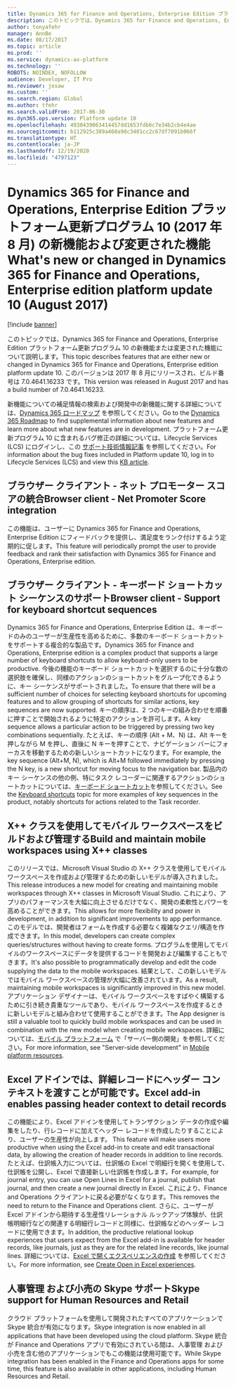 ```yaml
---
title: Dynamics 365 for Finance and Operations, Enterprise Edition プラットフォーム更新プログラム 10 (2017 年 8 月) の新機能および変更された機能
description: このトピックでは、Dynamics 365 for Finance and Operations, Enterprise Edition プラットフォーム更新プログラム 10 の新機能または変更された機能について説明します。 このバージョンは 2017 年 8 月にリリースされました。
author: tonyafehr
manager: AnnBe
ms.date: 08/17/2017
ms.topic: article
ms.prod: ''
ms.service: dynamics-ax-platform
ms.technology: ''
ROBOTS: NOINDEX, NOFOLLOW
audience: Developer, IT Pro
ms.reviewer: josaw
ms.custom: ''
ms.search.region: Global
ms.author: tfehr
ms.search.validFrom: 2017-06-30
ms.dyn365.ops.version: Platform update 10
ms.openlocfilehash: 4930439063414457dd1653fdb6c7e34b2cb4e4ae
ms.sourcegitcommit: b112925c389a460a98c3401cc2c67df7091b066f
ms.translationtype: HT
ms.contentlocale: ja-JP
ms.lasthandoff: 12/19/2020
ms.locfileid: "4797123"
---
```

# <a name="whats-new-or-changed-in-dynamics-365-for-finance-and-operations-enterprise-edition-platform-update-10-august-2017"></a><span data-ttu-id="f8a3d-104">Dynamics 365 for Finance and Operations, Enterprise Edition プラットフォーム更新プログラム 10 (2017 年 8 月) の新機能および変更された機能</span><span class="sxs-lookup"><span data-stu-id="f8a3d-104">What's new or changed in Dynamics 365 for Finance and Operations, Enterprise edition platform update 10 (August 2017)</span></span>

[!include [banner](../includes/banner.md)]

<span data-ttu-id="f8a3d-105">このトピックでは、Dynamics 365 for Finance and Operations, Enterprise Edition プラットフォーム更新プログラム 10 の新機能または変更された機能について説明します。</span><span class="sxs-lookup"><span data-stu-id="f8a3d-105">This topic describes features that are either new or changed in Dynamics 365 for Finance and Operations, Enterprise edition platform update 10.</span></span> <span data-ttu-id="f8a3d-106">このバージョンは 2017 年 8 月にリリースされ、ビルド番号は 7.0.4641.16233 です。</span><span class="sxs-lookup"><span data-stu-id="f8a3d-106">This version was released in August 2017 and has a build number of 7.0.4641.16233.</span></span>

<span data-ttu-id="f8a3d-107">新機能についての補足情報の検索および開発中の新機能に関する詳細については、[Dynamics 365 ロードマップ](https://roadmap.dynamics.com/) を参照してください。</span><span class="sxs-lookup"><span data-stu-id="f8a3d-107">Go to the [Dynamics 365 Roadmap](https://roadmap.dynamics.com/) to find supplemental information about new features and learn more about what new features are in development.</span></span> <span data-ttu-id="f8a3d-108">プラットフォーム更新プログラム 10 に含まれるバグ修正の詳細については、Lifecycle Services (LCS) にログインし、この [サポート技術情報記事](https://go.microsoft.com/fwlink/?linkid=856083) を参照してください。</span><span class="sxs-lookup"><span data-stu-id="f8a3d-108">For information about the bug fixes included in Platform update 10, log in to Lifecycle Services (LCS) and view this [KB article](https://go.microsoft.com/fwlink/?linkid=856083).</span></span>

## <a name="browser-client---net-promoter-score-integration"></a><span data-ttu-id="f8a3d-109">ブラウザー クライアント - ネット プロモーター スコアの統合</span><span class="sxs-lookup"><span data-stu-id="f8a3d-109">Browser client - Net Promoter Score integration</span></span>

<span data-ttu-id="f8a3d-110">この機能は、ユーザーに Dynamics 365 for Finance and Operations, Enterprise Edition にフィードバックを提供し、満足度をランク付けするよう定期的に促します。</span><span class="sxs-lookup"><span data-stu-id="f8a3d-110">This feature will periodically prompt the user to provide feedback and rank their satisfaction with Dynamics 365 for Finance and Operations, Enterprise edition.</span></span>

## <a name="browser-client---support-for-keyboard-shortcut-sequences"></a><span data-ttu-id="f8a3d-111">ブラウザー クライアント - キーボード ショートカット シーケンスのサポート</span><span class="sxs-lookup"><span data-stu-id="f8a3d-111">Browser client - Support for keyboard shortcut sequences</span></span>

<span data-ttu-id="f8a3d-112">Dynamics 365 for Finance and Operations, Enterprise Edition は、キーボードのみのユーザーが生産性を高めるために、多数のキーボード ショートカットをサポートする複合的な製品です。</span><span class="sxs-lookup"><span data-stu-id="f8a3d-112">Dynamics 365 for Finance and Operations, Enterprise edition is a complex product that supports a large number of keyboard shortcuts to allow keyboard-only users to be productive.</span></span> <span data-ttu-id="f8a3d-113">今後の機能のキーボード ショートカットを選択するのに十分な数の選択肢を確保し、同様のアクションのショートカットをグループ化できるように、キー シーケンスがサポートされました。</span><span class="sxs-lookup"><span data-stu-id="f8a3d-113">To ensure that there will be a sufficient number of choices for selecting keyboard shortcuts for upcoming features and to allow grouping of shortcuts for similar actions, key sequences are now supported.</span></span> <span data-ttu-id="f8a3d-114">キーの順序は、2 つのキーの組み合わせを順番に押すことで開始されるように特定のアクションを許可します。</span><span class="sxs-lookup"><span data-stu-id="f8a3d-114">A key sequence allows a particular action to be triggered by pressing two key combinations sequentially.</span></span> <span data-ttu-id="f8a3d-115">たとえば、キーの順序 (Alt + M、N) は、Alt キーを押しながら M を押し、直後に N キーを押すことで、ナビゲーション バーにフォーカスを移動するための新しいショートカットになります。</span><span class="sxs-lookup"><span data-stu-id="f8a3d-115">For example, the key sequence (Alt+M, N), which is Alt+M followed immediately by pressing the N key, is a new shortcut for moving focus to the navigation bar.</span></span> <span data-ttu-id="f8a3d-116">製品内のキー シーケンスの他の例、特にタスク レコーダーに関連するアクションのショートカットについては、[キーボード ショートカット](shortcut-keys.md)を参照してください。</span><span class="sxs-lookup"><span data-stu-id="f8a3d-116">See the [Keyboard shortcuts](shortcut-keys.md) topic for more examples of key sequences in the product, notably shortcuts for actions related to the Task recorder.</span></span>

## <a name="build-and-maintain-mobile-workspaces-using-x-classes"></a><span data-ttu-id="f8a3d-117">X++ クラスを使用してモバイル ワークスペースをビルドおよび管理する</span><span class="sxs-lookup"><span data-stu-id="f8a3d-117">Build and maintain mobile workspaces using X++ classes</span></span>

<span data-ttu-id="f8a3d-118">このリリースでは、Microsoft Visual Studio の X++ クラスを使用してモバイル ワークスペースを作成および管理するための新しいモデルが導入されました。</span><span class="sxs-lookup"><span data-stu-id="f8a3d-118">This release introduces a new model for creating and maintaining mobile workspaces through X++ classes in Microsoft Visual Studio.</span></span> <span data-ttu-id="f8a3d-119">これにより、アプリのパフォーマンスを大幅に向上させるだけでなく、開発の柔軟性とパワーを高めることができます。</span><span class="sxs-lookup"><span data-stu-id="f8a3d-119">This allows for more flexibility and power in development, in addition to significant improvements to app performance.</span></span> <span data-ttu-id="f8a3d-120">このモデルでは、開発者はフォームを作成する必要なく複雑なクエリ/構造を作成できます。</span><span class="sxs-lookup"><span data-stu-id="f8a3d-120">In this model, developers can create complex queries/structures without having to create forms.</span></span> <span data-ttu-id="f8a3d-121">プログラムを使用してモバイルのワークスペースにデータを提供するコードを開発および編集することもできます。</span><span class="sxs-lookup"><span data-stu-id="f8a3d-121">It's also possible to programmatically develop and edit the code supplying the data to the mobile workspaces.</span></span> <span data-ttu-id="f8a3d-122">結果として、この新しいモデルではモバイル ワークスペースの管理が大幅に改善されています。</span><span class="sxs-lookup"><span data-stu-id="f8a3d-122">As a result, maintaining mobile workspaces is significantly improved in this new model.</span></span> <span data-ttu-id="f8a3d-123">アプリケーション デザイナーは、モバイル ワークスペースをすばやく構築するために引き続き貴重なツールであり、モバイル ワークスペースを作成するときに新しいモデルと組み合わせて使用することができます。</span><span class="sxs-lookup"><span data-stu-id="f8a3d-123">The App designer is still a valuable tool to quickly build mobile workspaces and can be used in combination with the new model when creating mobile workspaces.</span></span> <span data-ttu-id="f8a3d-124">詳細については、[モバイル プラットフォーム](../../dev-itpro/mobile-apps/platform/mobile-platform-home-page.md) で「サーバー側の開発」を参照してください。</span><span class="sxs-lookup"><span data-stu-id="f8a3d-124">For more information, see "Server-side development" in [Mobile platform resources](../../dev-itpro/mobile-apps/platform/mobile-platform-home-page.md).</span></span>

## <a name="excel-add-in-enables-passing-header-context-to-detail-records"></a><span data-ttu-id="f8a3d-125">Excel アドインでは、詳細レコードにヘッダー コンテキストを渡すことが可能です。</span><span class="sxs-lookup"><span data-stu-id="f8a3d-125">Excel add-in enables passing header context to detail records</span></span>

<span data-ttu-id="f8a3d-126">この機能により、Excel アドインを使用してトランザクション データの作成や編集をしたり、行レコードに加えてヘッダー レコードを作成したりすることにより、ユーザーの生産性が向上します。 </span><span class="sxs-lookup"><span data-stu-id="f8a3d-126">This feature will make users more productive when using the Excel add-in to create and edit transactional data, by allowing the creation of header records in addition to line records.</span></span> <span data-ttu-id="f8a3d-127">たとえば、仕訳帳入力については、仕訳帳の Excel で明細行を開くを使用して、仕訳帳を公開し、Excel で直接新しい仕訳帳を作成します。</span><span class="sxs-lookup"><span data-stu-id="f8a3d-127">For example, for journal entry, you can use Open Lines in Excel for a journal, publish that journal, and then create a new journal directly in Excel.</span></span> <span data-ttu-id="f8a3d-128">これにより、Finance and Operations クライアントに戻る必要がなくなります。</span><span class="sxs-lookup"><span data-stu-id="f8a3d-128">This removes the need to return to the Finance and Operations client.</span></span> <span data-ttu-id="f8a3d-129">さらに、ユーザーが Excel アドインから期待する生産性リレーショナル ルックアップ体験が、仕訳帳明細行などの関連する明細行レコードと同様に、仕訳帳などのヘッダー レコードに使用できます。</span><span class="sxs-lookup"><span data-stu-id="f8a3d-129">In addition, the productive relational lookup experiences that users expect from the Excel add-in is available for header records, like journals, just as they are for the related line records, like journal lines.</span></span> <span data-ttu-id="f8a3d-130">詳細については、[Excel で開くエクスペリエンスの作成](../../dev-itpro/office-integration/office-integration-edit-excel.md) を参照してください。</span><span class="sxs-lookup"><span data-stu-id="f8a3d-130">For more information, see [Create Open in Excel experiences](../../dev-itpro/office-integration/office-integration-edit-excel.md).</span></span>

## <a name="skype-support-for-human-resources-and-retail"></a><span data-ttu-id="f8a3d-131">人事管理 および小売の Skype サポート</span><span class="sxs-lookup"><span data-stu-id="f8a3d-131">Skype support for Human Resources and Retail</span></span>

<span data-ttu-id="f8a3d-132">クラウド プラットフォームを使用して開発されたすべてのアプリケーションで Skype 統合が有効になります。</span><span class="sxs-lookup"><span data-stu-id="f8a3d-132">Skype integration is now enabled in all applications that have been developed using the cloud platform.</span></span> <span data-ttu-id="f8a3d-133">Skype 統合が Finance and Operations アプリで有効にされている間は、人事管理 および小売を含む他のアプリケーションでもこの機能は使用可能です。</span><span class="sxs-lookup"><span data-stu-id="f8a3d-133">While Skype integration has been enabled in the Finance and Operations apps for some time, this feature is also available in other applications, including Human Resources and Retail.</span></span>
